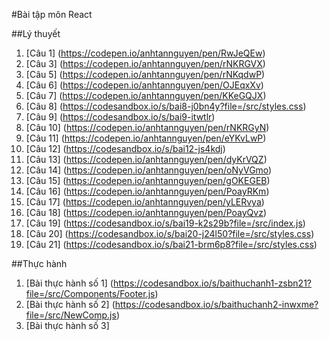 #Bài tập môn React

##Lý thuyết
1.	[Câu 1] (https://codepen.io/anhtannguyen/pen/RwJeQEw)
2.	[Câu 3] (https://codepen.io/anhtannguyen/pen/rNKRGVX)
3.	[Câu 5] (https://codepen.io/anhtannguyen/pen/rNKqdwP)
4.	[Câu 6] (https://codepen.io/anhtannguyen/pen/OJEqxXv)
5.	[Câu 7] (https://codepen.io/anhtannguyen/pen/KKeGQJX)
6.	[Câu 8] (https://codesandbox.io/s/bai8-j0bn4y?file=/src/styles.css)
7.	[Câu 9] (https://codesandbox.io/s/bai9-itwtlr)
8.	[Câu 10] (https://codepen.io/anhtannguyen/pen/rNKRGyN)
9.	[Câu 11] (https://codepen.io/anhtannguyen/pen/eYKvLwP)
10.	[Câu 12] (https://codesandbox.io/s/bai12-js4kdj)
11.	[Câu 13] (https://codepen.io/anhtannguyen/pen/dyKrVQZ)
12.	[Câu 14] (https://codepen.io/anhtannguyen/pen/oNyVGmo)
13.	[Câu 15] (https://codepen.io/anhtannguyen/pen/gOKEGEB)
14.	[Câu 16] (https://codepen.io/anhtannguyen/pen/PoayRKm)
15.	[Câu 17] (https://codepen.io/anhtannguyen/pen/yLERvya)
16.	[Câu 18] (https://codepen.io/anhtannguyen/pen/PoayQvz)
17.	[Câu 19] (https://codesandbox.io/s/bai19-k2s29b?file=/src/index.js)
18.	[Câu 20] (https://codesandbox.io/s/bai20-j24l50?file=/src/styles.css)
19.	[Câu 21] (https://codesandbox.io/s/bai21-brm6p8?file=/src/styles.css)

##Thực hành
1.  [Bài thực hành số 1] (https://codesandbox.io/s/baithuchanh1-zsbn21?file=/src/Components/Footer.js)
2.  [Bài thực hành số 2] (https://codesandbox.io/s/baithuchanh2-inwxme?file=/src/NewComp.js)
3.  [Bài thực hành số 3] 
